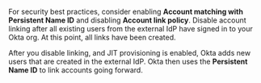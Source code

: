 For security best practices, consider enabling **Account matching with Persistent Name ID** and disabling **Account link policy**. Disable account linking after all existing users from the external IdP have signed in to your Okta org. At this point, all links have been created.

After you disable linking, and JIT provisioning is enabled, Okta adds new users that are created in the external IdP. Okta then uses the **Persistent Name ID** to link accounts going forward.
